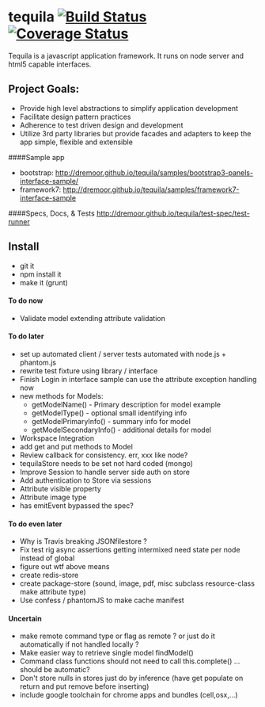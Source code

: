 # tequila [![Build Status](https://secure.travis-ci.org/dremoor/tequila.png)](http://travis-ci.org/dremoor/tequila)[![Coverage Status](https://img.shields.io/coveralls/dremoor/tequila.svg)](https://coveralls.io/r/dremoor/tequila?branch=master)
Tequila is a javascript application framework.  It runs on node server and html5 capable interfaces.

## Project Goals:
* Provide high level abstractions to simplify application development
* Facilitate design pattern practices
* Adherence to test driven design and development
* Utilize 3rd party libraries but provide facades and adapters to keep the app simple, flexible and extensible

####Sample app
- bootstrap:  http://dremoor.github.io/tequila/samples/bootstrap3-panels-interface-sample/
- framework7: http://dremoor.github.io/tequila/samples/framework7-interface-sample

####Specs, Docs, & Tests 
http://dremoor.github.io/tequila/test-spec/test-runner

## Install
- git it
- npm install it
- make it (grunt)

#### To do now
- Validate model extending attribute validation

#### To do later
- set up automated client / server tests automated with node.js + phantom.js
- rewrite test fixture using library / interface
- Finish Login in interface sample can use the attribute exception handling now
- new methods for Models:
    - getModelName() - Primary description for model example
    - getModelType() - optional small identifying info
    - getModelPrimaryInfo() - summary info for model
    - getModelSecondaryInfo() - additional details for model
- Workspace Integration
- add get and put methods to Model
- Review callback for consistency.  err, xxx like node?
- tequilaStore needs to be set not hard coded (mongo)
- Improve Session to handle server side auth on store
- Add authentication to Store via sessions
- Attribute visible property
- Attribute image type
- has emitEvent bypassed the spec?

#### To do even later
- Why is Travis breaking JSONfilestore ?
- Fix test rig async assertions getting intermixed need state per node instead of global
- figure out wtf above means
- create redis-store
- create package-store (sound, image, pdf, misc subclass resource-class make attribute type)
- Use confess / phantomJS to make cache manifest

#### Uncertain
- make remote command type or flag as remote ? or just do it automatically if not handled locally ?
- Make easier way to retrieve single model findModel()
- Command class functions should not need to call this.complete() ... should be automatic?
- Don't store nulls in stores just do by inference (have get populate on return and put remove before inserting)
- include google toolchain for chrome apps and bundles (cell,osx,...)
